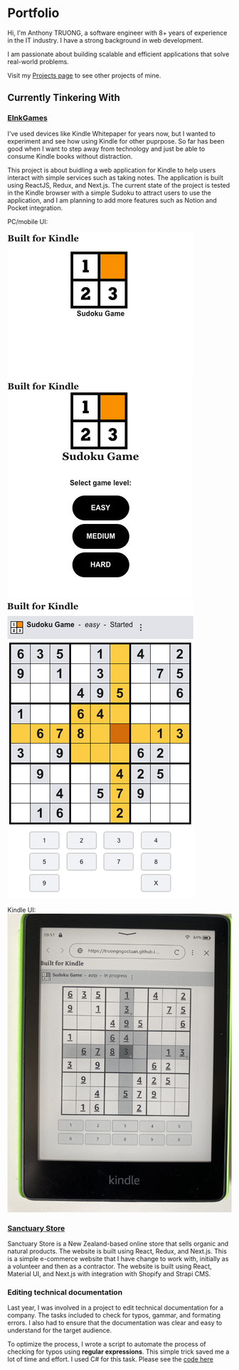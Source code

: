 # Portfolio

Hi, I'm Anthony TRUONG, a software engineer with 8+ years of experience in the IT industry. I have a strong background in web development.

I am passionate about building scalable and efficient applications that solve real-world problems.

Visit my [Projects page](projects.md) to see other projects of mine.

## Currently Tinkering With

### [EInkGames](https://truongngoctuan.github.io/eink-games)

I've used devices like Kindle Whitepaper for years now, but I wanted to experiment and see how using Kindle for other puprpose. So far has been good when I want to step away from technology and just be able to consume Kindle books without distraction.

This project is about buidling a web application for Kindle to help users interact with simple services such as taking notes. The application is built using ReactJS, Redux, and Next.js.
The current state of the project is tested in the Kindle browser with a simple Sudoku to attract users to use the application, and I am planning to add more features such as Notion and Pocket integration.

PC/mobile UI:

![select game](EInkGames/1_select_game.png)
![select difficulty](EInkGames/2_select_difficulty.png)
![Play sudoku game](EInkGames/3_sudoku.png)

Kindle UI:
![alt text](EInkGames/4_kindle_ui.jpeg)

### [Sanctuary Store](https://sanctuarystore.co.nz/)

Sanctuary Store is a New Zealand-based online store that sells organic and natural products. The website is built using React, Redux, and Next.js. This is a simple e-commerce website that I have change to work with, initially as a volunteer and then as a contractor. The website is built using React, Material UI, and Next.js with integration with Shopify and Strapi CMS.

### Editing technical documentation

Last year, I was involved in a project to edit technical documentation for a company. The tasks included to check for typos, gammar, and formating errors. I also had to ensure that the documentation was clear and easy to understand for the target audience.

To optimize the process, I wrote a script to automate the process of checking for typos using **regular expressions**. This simple trick saved me a lot of time and effort. I used C# for this task. Please see the [code here](https://github.com/truongngoctuan/personal-site/tree/develop/pocs/iron-cont-edit-auto)